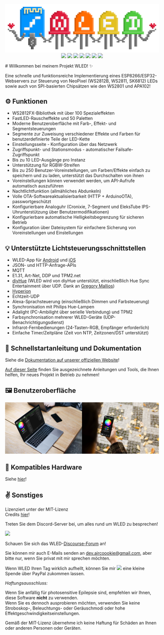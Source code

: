 <p align="center">
  <img src="/images/wled_logo_akemi.png">
  <a href="https://github.com/Aircoookie/WLED/releases"><img src="https://img.shields.io/github/release/Aircoookie/WLED.svg?style=flat-square"></a>
  <a href="https://raw.githubusercontent.com/Aircoookie/WLED/master/LICENSE"><img src="https://img.shields.io/github/license/Aircoookie/wled?color=blue&style=flat-square"></a>
  <a href="https://wled.discourse.group"><img src="https://img.shields.io/discourse/topics?colorB=blue&label=forum&server=https%3A%2F%2Fwled.discourse.group%2F&style=flat-square"></a>
  <a href="https://discord.gg/KuqP7NE"><img src="https://img.shields.io/discord/473448917040758787.svg?colorB=blue&label=discord&style=flat-square"></a>
  <a href="https://kno.wled.ge"><img src="https://img.shields.io/badge/quick_start-wiki-blue.svg?style=flat-square"></a>
  <a href="https://github.com/Aircoookie/WLED-App"><img src="https://img.shields.io/badge/app-wled-blue.svg?style=flat-square"></a>
  <a href="https://gitpod.io/#https://github.com/Aircoookie/WLED"><img src="https://img.shields.io/badge/Gitpod-ready--to--code-blue?style=flat-square&logo=gitpod"></a>

  </p>
# Willkommen bei meinem Projekt WLED! ✨

Eine schnelle und funktionsreiche Implementierung eines ESP8266/ESP32-Webservers zur Steuerung von NeoPixel (WS2812B, WS2811, SK6812) LEDs sowie auch von SPI-basierten Chipsätzen wie den WS2801 und APA102!

## ⚙️ Funktionen
- WS2812FX-Bibliothek mit über 100 Spezialeffekten  
- FastLED-Rauscheffekte und 50 Paletten  
- Moderne Benutzeroberfläche mit Farb-, Effekt- und Segmentsteuerungen  
- Segmente zur Zuweisung verschiedener Effekte und Farben für benutzerdefinierte Teile der LED-Kette  
- Einstellungsseite - Konfiguration über das Netzwerk  
- Zugriffspunkt- und Stationsmodus - automatischer Failsafe-Zugriffspunkt  
- Bis zu 10 LED-Ausgänge pro Instanz  
- Unterstützung für RGBW-Streifen  
- Bis zu 250 Benutzer-Voreinstellungen, um Farben/Effekte einfach zu speichern und zu laden, unterstützt das Durchschalten von ihnen  
- Voreinstellungen können verwendet werden, um API-Aufrufe automatisch auszuführen  
- Nachtlichtfunktion (allmähliches Abdunkeln)  
- Volle OTA-Softwareaktualisierbarkeit (HTTP + ArduinoOTA), passwortgeschützt  
- Konfigurierbare Analoguhr (Cronixie, 7-Segment und EleksTube IPS-Uhrunterstützung über Benutzermodifikationen) 
- Konfigurierbare automatische Helligkeitsbegrenzung für sicheren Betrieb  
- Konfiguration über Dateisystem für einfachere Sicherung von Voreinstellungen und Einstellungen  

## 💡 Unterstützte Lichtsteuerungsschnittstellen
- WLED-App für [Android](https://play.google.com/store/apps/details?id=com.aircoookie.WLED) und [iOS](https://apps.apple.com/de/app/wled/id1475695033)
- JSON- und HTTP-Anfrage-APIs  
- MQTT   
- E1.31, Art-Net, DDP und TPM2.net
- [diyHue](https://github.com/diyhue/diyHue) (WLED wird von diyHue unterstützt, einschließlich Hue Sync Entertainment über UDP. Dank an [Gregory Mallios](https://github.com/gmallios))
- [Hyperion](https://github.com/hyperion-project/hyperion.ng)
- Echtzeit-UDP  
- Alexa-Sprachsteuerung (einschließlich Dimmen und Farbsteuerung)  
- Synchronisation mit Philips Hue-Lampen  
- Adalight (PC-Ambilight über serielle Verbindung) und TPM2  
- Farbsynchronisation mehrerer WLED-Geräte (UDP-Benachrichtigungsdienst)  
- Infrarot-Fernbedienungen (24-Tasten-RGB, Empfänger erforderlich)  
- Einfache Timer/Zeitpläne (Zeit von NTP, Zeitzonen/DST unterstützt)  

## 📲 Schnellstartanleitung und Dokumentation

Siehe die [Dokumentation auf unserer offiziellen Website](https://kno.wled.ge)!

[Auf dieser Seite](https://kno.wled.ge/basics/tutorials/) finden Sie ausgezeichnete Anleitungen und Tools, die Ihnen helfen, Ihr neues Projekt in Betrieb zu nehmen!

## 🖼️ Benutzeroberfläche
<img src="/images/macbook-pro-space-gray-on-the-wooden-table.jpg" width="50%"><img src="/images/walking-with-iphone-x.jpg" width="50%">

## 💾 Kompatibles Hardware

Siehe [hier](https://kno.wled.ge/basics/compatible-hardware)!

## ✌️ Sonstiges

Lizenziert unter der MIT-Lizenz  
Credits [hier](https://kno.wled.ge/about/contributors/)!

Treten Sie dem Discord-Server bei, um alles rund um WLED zu besprechen!

<a href="https://discord.gg/KuqP7NE"><img src="https://discordapp.com/api/guilds/473448917040758787/widget.png?style=banner2" width="25%"></a>

Schauen Sie sich das WLED-[Discourse-Forum](https://wled.discourse.group) an!  

Sie können mir auch E-Mails senden an [dev.aircoookie@gmail.com](mailto:dev.aircoookie@gmail.com), aber bitte nur, wenn Sie privat mit mir sprechen möchten.  

Wenn WLED Ihren Tag wirklich aufhellt, können Sie mir [![](https://img.shields.io/badge/send%20me%20a%20small%20gift-paypal-blue.svg?style=flat-square)](https://paypal.me/aircoookie) eine kleine Spende über PayPal zukommen lassen.

*Haftungsausschluss:*

Wenn Sie anfällig für photosensitive Epilepsie sind, empfehlen wir Ihnen, diese Software **nicht** zu verwenden.  
Wenn Sie es dennoch ausprobieren möchten, verwenden Sie keine Stroboskop-, Beleuchtungs- oder Geräuschmodi oder hohe Effektgeschwindigkeitseinstellungen.

Gemäß der MIT-Lizenz übernehme ich keine Haftung für Schäden an Ihnen oder anderen Personen oder Geräten.


